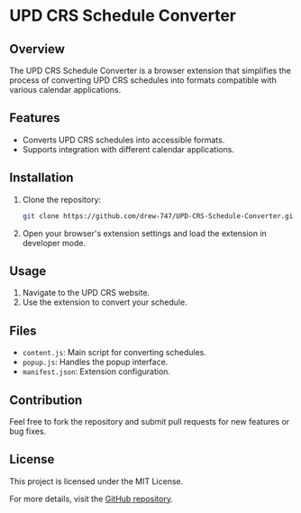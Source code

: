 # UPD CRS Schedule Converter

## Overview
The UPD CRS Schedule Converter is a browser extension that simplifies the process of converting UPD CRS schedules into formats compatible with various calendar applications.

## Features
- Converts UPD CRS schedules into accessible formats.
- Supports integration with different calendar applications.

## Installation
1. Clone the repository:
    ```bash
    git clone https://github.com/drew-747/UPD-CRS-Schedule-Converter.git
    ```
2. Open your browser's extension settings and load the extension in developer mode.

## Usage
1. Navigate to the UPD CRS website.
2. Use the extension to convert your schedule.

## Files
- `content.js`: Main script for converting schedules.
- `popup.js`: Handles the popup interface.
- `manifest.json`: Extension configuration.

## Contribution
Feel free to fork the repository and submit pull requests for new features or bug fixes.

## License
This project is licensed under the MIT License.

For more details, visit the [GitHub repository](https://github.com/drew-747/UPD-CRS-Schedule-Converter).
